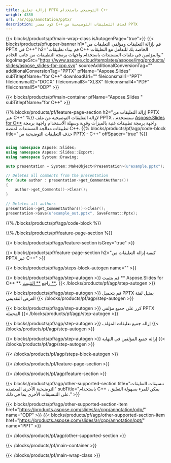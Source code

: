 ```yaml
---
title: إزالة تعليق PPTX التوضيحي باستخدام C++
weight: 4380
url: /ar/cpp/annotation/pptx/ 
description: كود مصدر C++ لحذف التعليقات التوضيحية من PPTX
---
```


{{< blocks/products/pf/main-wrap-class isAutogenPage="true">}}
{{< blocks/products/pf/upper-banner h1="قم بإزالة التعليقات ومؤلفي التعليقات من PPTX في C++" h2="قم ببناء تطبيقات C++ الخاصة بك للتعامل مع التعليقات والمؤلفين في ملفات المستندات باستخدام واجهات برمجة التطبيقات من جانب الخادم." logoImageSrc="https://www.aspose.cloud/templates/aspose/img/products/slides/aspose_slides-for-cpp.svg" sourceAdditionalConversionTag="" additionalConversionTag="PPTX" pfName="Aspose.Slides" subTitlepfName="for C++" downloadUrl="" fileiconsmall1="PPT" fileiconsmall2="DOCX" fileiconsmall3="XLSX" fileiconsmall4="PDF" fileiconsmall5="ODP" >}}

{{< blocks/products/pf/main-container pfName="Aspose.Slides " subTitlepfName="for C++" >}}

{{% blocks/products/pf/feature-page-section  h2="إزالة التعليقات من PPTX عبر C++" %}}
لإزالة التعليقات التوضيحية من ملف PPTX ، سنستخدم [Aspose.Slides for C++](https://products.aspose.com/slides/ar/cpp/) واجهة برمجة تطبيقات غنية بالميزات وقوية وسهلة الاستخدام واجهة برمجة تطبيقات معالجة المستندات لمنصة C++.
{{% blocks/products/pf/agp/code-block title="حذف التعليقات التوضيحية من PPTX - C++" offSpacer="true" %}}

```cpp

using namespace Aspose::Slides;
using namespace Aspose::Slides::Export;
using namespace System::Drawing;

auto presentation = System::MakeObject<Presentation>(u"example.pptx");

// Deletes all comments from the presentation
for (auto author : presentation->get_CommentAuthors())
{
    author->get_Comments()->Clear();
}
        
// Deletes all authors
presentation->get_CommentAuthors()->Clear();
presentation->Save(u"example_out.pptx", SaveFormat::Pptx);
```
{{% /blocks/products/pf/agp/code-block %}}

{{% /blocks/products/pf/feature-page-section %}}

{{< blocks/products/pf/agp/feature-section isGrey="true" >}}

{{< blocks/products/pf/feature-page-section  h2="كيفية إزالة التعليقات من PPTX عبر C++" >}}

{{< blocks/products/pf/agp/steps-block-autogen name="" >}}

{{< blocks/products/pf/agp/step-autogen >}}
قم بتثبيت ** Aspose.Slides for C++ **. راجع [** التثبيت **](https://docs.aspose.com/slides/cpp/installation/).
{{< /blocks/products/pf/agp/step-autogen >}}

{{< blocks/products/pf/agp/step-autogen >}}
قم بتحميل PPTX بمثيل لفئة العرض التقديمي
{{< /blocks/products/pf/agp/step-autogen >}}

{{< blocks/products/pf/agp/step-autogen >}}
كرر على جميع مؤلفي PPTX المحملة
{{< /blocks/products/pf/agp/step-autogen >}}

{{< blocks/products/pf/agp/step-autogen >}}
إزالة جميع تعليقات المؤلف
{{< /blocks/products/pf/agp/step-autogen >}}

{{< blocks/products/pf/agp/step-autogen >}}
إزالة جميع المؤلفين في النهاية
{{< /blocks/products/pf/agp/step-autogen >}}

{{< /blocks/products/pf/agp/steps-block-autogen >}}

{{< /blocks/products/pf/feature-page-section >}}

{{< /blocks/products/pf/agp/feature-section >}}

{{< blocks/products/pf/agp/other-supported-section title="تنسيقات التعليقات التوضيحية الأخرى المعتمدة" subTitle="باستخدام C++ ، يمكن للمرء بسهولة التعليق على التنسيقات الأخرى بما في ذلك." >}}

{{< blocks/products/pf/agp/other-supported-section-item href="https://products.aspose.com/slides/ar/cpp/annotation/odp/" name="ODP" >}}
{{< blocks/products/pf/agp/other-supported-section-item href="https://products.aspose.com/slides/ar/cpp/annotation/ppt/" name="PPT" >}}

{{< /blocks/products/pf/agp/other-supported-section >}}

{{< /blocks/products/pf/main-container >}}
    
{{< /blocks/products/pf/main-wrap-class >}}